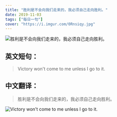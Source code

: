 ```yaml
---
title: "胜利是不会向我们走来的，我必须自己走向胜利。"
date: 2019-11-03
tags: ["每日一句"]
cover: "https://i.imgur.com/0Rnsiqy.jpg"
---
```


![胜利是不会向我们走来的，我必须自己走向胜利。](https://i.imgur.com/WOWfcSq.jpg)

## 英文短句：
> Victory won't come to me unless I go to it.

<!--more-->

## 中文翻译：
> 胜利是不会向我们走来的，我必须自己走向胜利。

![Victory won't come to me unless I go to it.](https://i.imgur.com/PFvkyaA.jpg)

